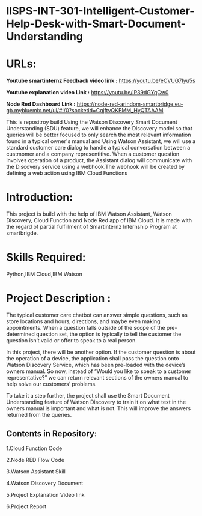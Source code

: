 # llSPS-INT-301-Intelligent-Customer-Help-Desk-with-Smart-Document-Understanding

<h1> URLs: </h1>

<b> Youtube smartinternz Feedback video link :</b> https://youtu.be/eCVUG7Iyu5s 

<b>Youtube explanation video Link :</b> https://youtu.be/iP39dGYqCw0

<b>Node Red Dashboard Link :</b> https://node-red-arindom-smartbridge.eu-gb.mybluemix.net/ui/#!/0?socketid=CqjftvQKEMM_HyQTAAAM

This is repositroy build Using the Watson Discovery Smart Document Understanding (SDU) feature, we will enhance the Discovery model so that queries will be better focused to only search the most relevant information found in a typical owner's manual and Using Watson Assistant, we will use a standard customer care dialog to handle a typical conversation between a custmomer and a company representitive. When a customer question involves operation of a product, the Assistant dialog will communicate with the Discovery service using a webhook.The webhook will be created by defining a web action using IBM Cloud Functions


<h1>Introduction:</h1>
This project is build with the help of IBM Watson Assistant, Watson Discovery, Cloud Function and Node Red app of IBM Cloud. It is made with the regard of partial fulfillment of Smartinternz Internship Program at smartbrigde.

<h1>Skills Required:</h1>
Python,IBM Cloud,IBM Watson

<h1>Project Description :</h1>
The typical customer care chatbot can answer simple questions, such as store locations and hours, directions, and maybe even making appointments. When a question falls outside of the scope of the pre-determined question set, the option is typically to tell the customer the question isn’t valid or offer to speak to a real person.

In this project, there will be another option. If the customer question is about the operation of a device, the application shall pass the question onto Watson Discovery Service, which has been pre-loaded with the device’s owners manual. So now, instead of “Would you like to speak to a customer representative?” we can return relevant sections of the owners manual to help solve our customers’ problems.

To take it a step further, the project shall use the Smart Document Understanding feature of Watson Discovery to train it on what text in the owners manual is important and what is not. This will improve the answers returned from the queries.


<h2>Contents in Repository:</h2>

1.Cloud Function Code

2.Node RED Flow Code

3.Watson Assistant Skill

4.Watson Discovery Document

5.Project Explanation Video link

6.Project Report

